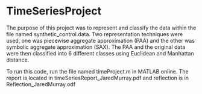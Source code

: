 # TimeSeriesProject

The purpose of this project was to represent and classify the data within the file named synthetic_control.data. 
Two representation techniques were used, one was piecewise aggregate approximation (PAA) and the other was 
symbolic aggregate approximation (SAX). The PAA and the original data were then classified into 6 different classes 
using Euclidean and Manhattan distance. 

To run this code, run the file named timeProject.m in MATLAB online. The report is located in 
timeSeriesReport_JaredMurray.pdf and reflection is in Reflection_JaredMurray.odf
